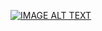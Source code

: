 [![IMAGE ALT TEXT](http://img.youtube.com/vi/V2HF4nhzvkc/0.jpg)](https://www.youtube.com/watch?v=V2HF4nhzvkc "Video Title")

